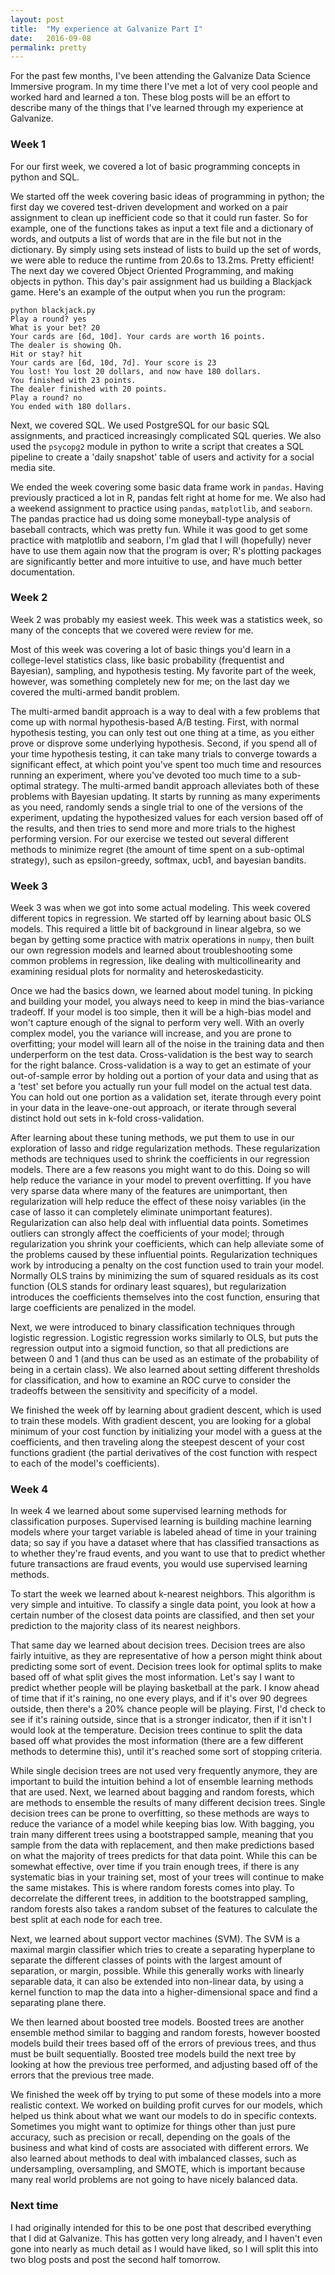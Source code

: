 ```yaml
---
layout: post
title:  "My experience at Galvanize Part I"
date:   2016-09-08
permalink: pretty
---
```

For the past few months, I've been attending the Galvanize Data Science Immersive program. In my time there I've met a lot of very cool people and worked hard and learned a ton. These blog posts will be an effort to describe many of the things that I've learned through my experience at Galvanize.

### Week 1
For our first week, we covered a lot of basic programming concepts in python and SQL.

We started off the week covering basic ideas of programming in python; the first day we covered test-driven development and worked on a pair assignment to clean up inefficient code so that it could run faster. So for example, one of the functions takes as input a text file and a dictionary of words, and outputs a list of words that are in the file but not in the dictionary. By simply using sets instead of lists to build up the set of words, we were able to reduce the runtime from 20.6s to 13.2ms. Pretty efficient! The next day we covered Object Oriented Programming, and making objects in python. This day's pair assignment had us building a Blackjack game. Here's an example of the output when you run the program:

```cli
python blackjack.py
Play a round? yes
What is your bet? 20
Your cards are [6d, 10d]. Your cards are worth 16 points.
The dealer is showing Qh.
Hit or stay? hit
Your cards are [6d, 10d, 7d]. Your score is 23
You lost! You lost 20 dollars, and now have 180 dollars.
You finished with 23 points.
The dealer finished with 20 points.
Play a round? no
You ended with 180 dollars.
```

Next, we covered SQL. We used PostgreSQL for our basic SQL assignments, and practiced increasingly complicated SQL queries. We also used the `psycopg2` module in python to write a script that creates a SQL pipeline to create a 'daily snapshot' table of users and activity for a social media site.

We ended the week covering some basic data frame work in `pandas`. Having previously practiced a lot in R, pandas felt right at home for me. We also had a weekend assignment to practice using `pandas`, `matplotlib`, and `seaborn`. The pandas practice had us doing some moneyball-type analysis of baseball contracts, which was pretty fun. While it was good to get some practice with matplotlib and seaborn, I'm glad that I will (hopefully) never have to use them again now that the program is over; R's plotting packages are significantly better and more intuitive to use, and have much better documentation.


### Week 2
Week 2 was probably my easiest week. This week was a statistics week, so many of the concepts that we covered were review for me.

Most of this week was covering a lot of basic things you'd learn in a college-level statistics class, like basic probability (frequentist and Bayesian), sampling, and hypothesis testing. My favorite part of the week, however, was something completely new for me; on the last day we covered the multi-armed bandit problem.

The multi-armed bandit approach is a way to deal with a few problems that come up with normal hypothesis-based A/B testing. First, with normal hypothesis testing, you can only test out one thing at a time, as you either prove or disprove some underlying hypothesis. Second, if you spend all of your time hypothesis testing, it can take many trials to converge towards a significant effect, at which point you've spent too much time and resources running an experiment, where you've devoted too much time to a sub-optimal strategy. The multi-armed bandit approach alleviates both of these problems with Bayesian updating. It starts by running as many experiments as you need, randomly sends a single trial to one of the versions of the experiment, updating the hypothesized values for each version based off of the results, and then tries to send more and more trials to the highest performing version. For our exercise we tested out several different methods to minimize regret (the amount of time spent on a sub-optimal strategy), such as epsilon-greedy, softmax, ucb1, and bayesian bandits.  


### Week 3
Week 3 was when we got into some actual modeling. This week covered different topics in regression. We started off by learning about basic OLS models. This required a little bit of background in linear algebra, so we began by getting some practice with matrix operations in `numpy`, then built our own regression models and learned about troubleshooting some common problems in regression, like dealing with multicollinearity and examining residual plots for normality and heteroskedasticity.

Once we had the basics down, we learned about model tuning. In picking and building your model, you always need to keep in mind the bias-variance tradeoff. If your model is too simple, then it will be a high-bias model and won't capture enough of the signal to perform very well. With an overly complex model, you the variance will increase, and you are prone to overfitting; your model will learn all of the noise in the training data and then underperform on the test data. Cross-validation is the best way to search for the right balance. Cross-validation is a way to get an estimate of your out-of-sample error by holding out a portion of your data and using that as a 'test' set before you actually run your full model on the actual test data. You can hold out one portion as a validation set, iterate through every point in your data in the leave-one-out approach, or iterate through several distinct hold out sets in k-fold cross-validation.

After learning about these tuning methods, we put them to use in our exploration of lasso and ridge regularization methods. These regularization methods are techniques used to shrink the coefficients in our regression models. There are a few reasons you might want to do this. Doing so will help reduce the variance in your model to prevent overfitting. If you have very sparse data where many of the features are unimportant, then regularization will help reduce the effect of these noisy variables (in the case of lasso it can completely eliminate unimportant features). Regularization can also help deal with influential data points. Sometimes outliers can strongly affect the coefficients of your model; through regularization you shrink your coefficients, which can help alleviate some of the problems caused by these influential points. Regularization techniques work by introducing a penalty on the cost function used to train your model. Normally OLS trains by minimizing the sum of squared residuals as its cost function (OLS stands for ordinary least squares), but regularization introduces the coefficients themselves into the cost function, ensuring that large coefficients are penalized in the model.

Next, we were introduced to binary classification techniques through logistic regression. Logistic regression works similarly to OLS, but puts the regression output into a sigmoid function, so that all predictions are between 0 and 1 (and thus can be used as an estimate of the probability of being in a certain class). We also learned about setting different thresholds for classification, and how to examine an ROC curve to consider the tradeoffs between the sensitivity and specificity of a model.

We finished the week off by learning about gradient descent, which is used to train these models. With gradient descent, you are looking for a global minimum of your cost function by initializing your model with a guess at the coefficients, and then traveling along the steepest descent of your cost functions gradient (the partial derivatives of the cost function with respect to each of the model's coefficients).


### Week 4
In week 4 we learned about some supervised learning methods for classification purposes. Supervised learning is building machine learning models where your target variable is labeled ahead of time in your training data; so say if you have a dataset where that has classified transactions as to whether they're fraud events, and you want to use that to predict whether future transactions are fraud events, you would use supervised learning methods.

To start the week we learned about k-nearest neighbors. This algorithm is very simple and intuitive. To classify a single data point, you look at how a certain number of the closest data points are classified, and then set your prediction to the majority class of its nearest neighbors.

That same day we learned about decision trees. Decision trees are also fairly intuitive, as they are representative of how a person might think about predicting some sort of event. Decision trees look for optimal splits to make based off of what split gives the most information. Let's say I want to predict whether people will be playing basketball at the park. I know ahead of time that if it's raining, no one every plays, and if it's over 90 degrees outside, then there's a 20% chance people will be playing. First, I'd check to see if it's raining outside, since that is a stronger indicator, then if it isn't I would look at the temperature. Decision trees continue to split the data based off what provides the most information (there are a few different methods to determine this), until it's reached some sort of stopping criteria.

While single decision trees are not used very frequently anymore, they are important to build the intuition behind a lot of ensemble learning methods that are used. Next, we learned about bagging and random forests, which are methods to ensemble the results of many different decision trees. Single decision trees can be prone to overfitting, so these methods are ways to reduce the variance of a model while keeping bias low. With bagging, you train many different trees using a bootstrapped sample, meaning that you sample from the data with replacement, and then make predictions based on what the majority of trees predicts for that data point. While this can be somewhat effective, over time if you train enough trees, if there is any systematic bias in your training set, most of your trees will continue to make the same mistakes. This is where random forests comes into play. To decorrelate the different trees, in addition to the bootstrapped sampling, random forests also takes a random subset of the features to calculate the best split at each node for each tree.

Next, we learned about support vector machines (SVM). The SVM is a maximal margin classifier which tries to create a separating hyperplane to separate the different classes of points with the largest amount of separation, or margin, possible. While this generally works with linearly separable data, it can also be extended into non-linear data, by using a kernel function to map the data into a higher-dimensional space and find a separating plane there.

We then learned about boosted tree models. Boosted trees are another ensemble method similar to bagging and random forests, however boosted models build their trees based off of the errors of previous trees, and thus must be built sequentially. Boosted tree models build the next tree by looking at how the previous tree performed, and adjusting based off of the errors that the previous tree made.

We finished the week off by trying to put some of these models into a more realistic context. We worked on building profit curves for our models, which helped us think about what we want our models to do in specific contexts. Sometimes you might want to optimize for things other than just pure accuracy, such as precision or recall, depending on the goals of the business and what kind of costs are associated with different errors. We also learned about methods to deal with imbalanced classes, such as undersampling, oversampling, and SMOTE, which is important because many real world problems are not going to have nicely balanced data.


### Next time
I had originally intended for this to be one post that described everything that I did at Galvanize. This has gotten very long already, and I haven't even gone into nearly as much detail as I would have liked, so I will split this into two blog posts and post the second half tomorrow.
